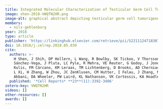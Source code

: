 ```yaml
---
title: Integrated Molecular Characterization of Testicular Germ Cell Tumors
image: shen-2018-VWQTN2HR.png
image-alt: graphical abstract depicting testicular germ cell tumorigenesis
members:
  - nils-gehlenborg
year: 2018
type: article
publisher: 'https://linkinghub.elsevier.com/retrieve/pii/S221112471830785X'
doi: 10.1016/j.celrep.2018.05.039
cite:
  authors: >-
    H Shen, J Shih, DP Hollern, L Wang, R Bowlby, SK Tickoo, V Thorsson, AJ Mungall, Y Newton, AM Hegde, J Armenia, F
    Sánchez-Vega, J Pluta, LC Pyle, R Mehra, VE Reuter, G Godoy, J Jones, CS Shelley, DR Feldman, DO Vidal, D Lessel, T
    Kulis, FM Cárcano, KM Leraas, TM Lichtenberg, D Brooks, AD Cherniack, J Cho, DI Heiman, K Kasaian, M Liu, MS Noble,
    L Xi, H Zhang, W Zhou, JC ZenKlusen, CM Hutter, I Felau, J Zhang, N Schultz, G Getz, M Meyerson, JM Stuart, *The Cancer Genome Atlas Research Network* (incl. N Gehlenborg), R
    Akbani, DA Wheeler, PW Laird, KL Nathanson, VK Cortessis, KA Hoadley
  published: '*Cell Reports* **23**(11):3392-3406'
zotero-key: VWQTN2HR
videos: []
other-resources: []
awards: []
---
```


